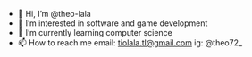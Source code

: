 - 👋 Hi, I’m @theo-lala
- 👀 I’m interested in software and game development
- 🌱 I’m currently learning computer science
- 📫 How to reach me email: tiolala.tl@gmail.com ig: @theo72_

<!---
theo-lala/theo-lala is a ✨ special ✨ repository because its `README.md` (this file) appears on your GitHub profile.
You can click the Preview link to take a look at your changes.
--->
